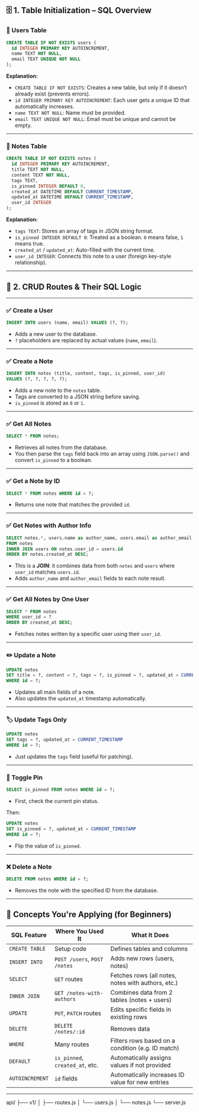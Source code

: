 ## 🗄️ **1. Table Initialization – SQL Overview**

### 🔸 Users Table

```sql
CREATE TABLE IF NOT EXISTS users (
  id INTEGER PRIMARY KEY AUTOINCREMENT,
  name TEXT NOT NULL,
  email TEXT UNIQUE NOT NULL
);
```

**Explanation:**

- `CREATE TABLE IF NOT EXISTS`: Creates a new table, but only if it doesn’t already exist (prevents errors).
- `id INTEGER PRIMARY KEY AUTOINCREMENT`: Each user gets a unique ID that automatically increases.
- `name TEXT NOT NULL`: Name must be provided.
- `email TEXT UNIQUE NOT NULL`: Email must be unique and cannot be empty.

---

### 🔸 Notes Table

```sql
CREATE TABLE IF NOT EXISTS notes (
  id INTEGER PRIMARY KEY AUTOINCREMENT,
  title TEXT NOT NULL,
  content TEXT NOT NULL,
  tags TEXT,
  is_pinned INTEGER DEFAULT 0,
  created_at DATETIME DEFAULT CURRENT_TIMESTAMP,
  updated_at DATETIME DEFAULT CURRENT_TIMESTAMP,
  user_id INTEGER
);
```

**Explanation:**

- `tags TEXT`: Stores an array of tags in JSON string format.
- `is_pinned INTEGER DEFAULT 0`: Treated as a boolean. `0` means false, `1` means true.
- `created_at` / `updated_at`: Auto-filled with the current time.
- `user_id INTEGER`: Connects this note to a user (foreign key-style relationship).

---

## 🔧 2. CRUD Routes & Their SQL Logic

---

### ✅ Create a User

```sql
INSERT INTO users (name, email) VALUES (?, ?);
```

- Adds a new user to the database.
- `?` placeholders are replaced by actual values (`name`, `email`).

---

### ✅ Create a Note

```sql
INSERT INTO notes (title, content, tags, is_pinned, user_id)
VALUES (?, ?, ?, ?, ?);
```

- Adds a new note to the `notes` table.
- Tags are converted to a JSON string before saving.
- `is_pinned` is stored as `0` or `1`.

---

### ✅ Get All Notes

```sql
SELECT * FROM notes;
```

- Retrieves all notes from the database.
- You then parse the `tags` field back into an array using `JSON.parse()` and convert `is_pinned` to a boolean.

---

### ✅ Get a Note by ID

```sql
SELECT * FROM notes WHERE id = ?;
```

- Returns one note that matches the provided `id`.

---

### ✅ Get Notes with Author Info

```sql
SELECT notes.*, users.name as author_name, users.email as author_email
FROM notes
INNER JOIN users ON notes.user_id = users.id
ORDER BY notes.created_at DESC;
```

- This is a **JOIN**: it combines data from both `notes` and `users` where `user_id` matches `users.id`.
- Adds `author_name` and `author_email` fields to each note result.

---

### ✅ Get All Notes by One User

```sql
SELECT * FROM notes
WHERE user_id = ?
ORDER BY created_at DESC;
```

- Fetches notes written by a specific user using their `user_id`.

---

### ✏️ Update a Note

```sql
UPDATE notes
SET title = ?, content = ?, tags = ?, is_pinned = ?, updated_at = CURRENT_TIMESTAMP
WHERE id = ?;
```

- Updates all main fields of a note.
- Also updates the `updated_at` timestamp automatically.

---

### 🏷️ Update Tags Only

```sql
UPDATE notes
SET tags = ?, updated_at = CURRENT_TIMESTAMP
WHERE id = ?;
```

- Just updates the `tags` field (useful for patching).

---

### 📌 Toggle Pin

```sql
SELECT is_pinned FROM notes WHERE id = ?;
```

- First, check the current pin status.

Then:

```sql
UPDATE notes
SET is_pinned = ?, updated_at = CURRENT_TIMESTAMP
WHERE id = ?;
```

- Flip the value of `is_pinned`.

---

### ❌ Delete a Note

```sql
DELETE FROM notes WHERE id = ?;
```

- Removes the note with the specified ID from the database.

---

## 🧠 Concepts You're Applying (for Beginners)

| SQL Feature     | Where You Used It               | What It Does                                       |
| --------------- | ------------------------------- | -------------------------------------------------- |
| `CREATE TABLE`  | Setup code                      | Defines tables and columns                         |
| `INSERT INTO`   | `POST /users`, `POST /notes`    | Adds new rows (users, notes)                       |
| `SELECT`        | `GET` routes                    | Fetches rows (all notes, notes with authors, etc.) |
| `INNER JOIN`    | `GET /notes-with-authors`       | Combines data from 2 tables (notes + users)        |
| `UPDATE`        | `PUT`, `PATCH` routes           | Edits specific fields in existing rows             |
| `DELETE`        | `DELETE /notes/:id`             | Removes data                                       |
| `WHERE`         | Many routes                     | Filters rows based on a condition (e.g. ID match)  |
| `DEFAULT`       | `is_pinned`, `created_at`, etc. | Automatically assigns values if not provided       |
| `AUTOINCREMENT` | `id` fields                     | Automatically increases ID value for new entries   |

---

api/
├── v1/
│ ├── routes.js
│ └── users.js
│ └── notes.js
└── server.js
